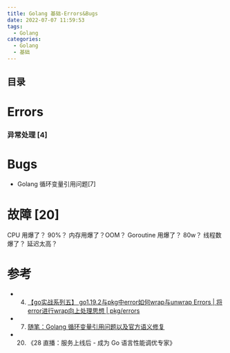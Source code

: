 ```yaml
---
title: Golang 基础-Errors&Bugs
date: 2022-07-07 11:59:53
tags:
  - Golang
categories:
  - Golang
  - 基础
---
```


<p></p>
<!-- more -->



## 目录
<!-- toc -->


# Errors
### 异常处理 [4]

# Bugs
+ Golang 循环变量引用问题[7]

# 故障 [20]
CPU 用爆了？ 90%？
内存用爆了？OOM？
Goroutine 用爆了？ 80w？
线程数爆了？
延迟太高？

# 参考
+  4. [【go实战系列五】 go1.19.2与pkg中error如何wrap与unwrap Errors | 将error进行wrap向上处理思想 | pkg/errors](https://blog.csdn.net/wanglei19891210/article/details/128092331)
+  7. [随笔：Golang 循环变量引用问题以及官方语义修复](https://cloud.tencent.com/developer/article/2240620)
+  20. 《28 直播：服务上线后 - 成为 Go 语言性能调优专家》 

